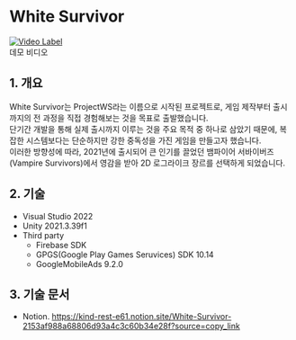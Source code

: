 # White Survivor

[![Video Label](http://img.youtube.com/vi/bjz68-HM9dM/0.jpg)](https://youtu.be/bjz68-HM9dM)</br>
데모 비디오</br>

## 1. 개요
White Survivor는 ProjectWS라는 이름으로 시작된 프로젝트로, 게임 제작부터 출시까지의 전 과정을 직접 경험해보는 것을 목표로 출발했습니다.</br>
단기간 개발을 통해 실제 출시까지 이루는 것을 주요 목적 중 하나로 삼았기 때문에, 복잡한 시스템보다는 단순하지만 강한 중독성을 가진 게임을 만들고자 했습니다.</br>
이러한 방향성에 따라, 2021년에 출시되어 큰 인기를 끌었던 뱀파이어 서바이버즈(Vampire Survivors)에서 영감을 받아 2D 로그라이크 장르를 선택하게 되었습니다.</br>

## 2. 기술
- Visual Studio 2022
- Unity 2021.3.39f1
- Third party
  - Firebase SDK
  - GPGS(Google Play Games Seruvices) SDK 10.14
  - GoogleMobileAds 9.2.0

## 3. 기술 문서
- Notion. https://kind-rest-e61.notion.site/White-Survivor-2153af988a68806d93a4c3c60b34e28f?source=copy_link
